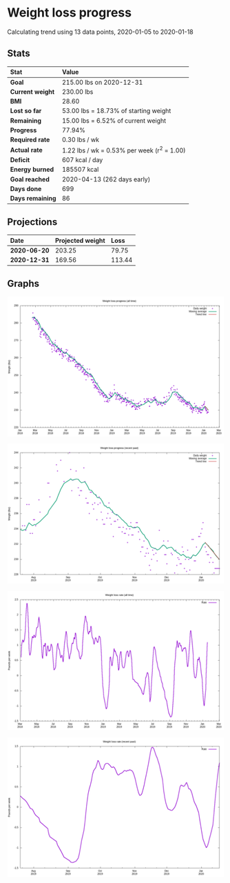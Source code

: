 # Weight loss progress

Calculating trend using 13 data points, 2020-01-05 to 2020-01-18

## Stats

Stat|Value
:-|:-
**Goal**|215.00 lbs on 2020-12-31
**Current weight**|230.00 lbs
**BMI**|28.60
**Lost so far**|53.00 lbs = 18.73% of starting weight
**Remaining**|15.00 lbs =  6.52% of current  weight
**Progress**|77.94%
**Required rate**|0.30 lbs / wk
**Actual rate**|1.22 lbs / wk = 0.53% per week  (r<sup>2</sup> = 1.00)
**Deficit**|607 kcal / day
**Energy burned**|185507 kcal
**Goal reached**|2020-04-13 (262 days early)
**Days done**|699
**Days remaining**|86

## Projections

Date|Projected weight|Loss
:-|:-|:-
**2020-06-20**|203.25|79.75
**2020-12-31**|169.56|113.44

## Graphs

![](weight-graph-alltime.png)

![](weight-graph-recent.png)

![](rate-graph-alltime.png)

![](rate-graph-recent.png)
